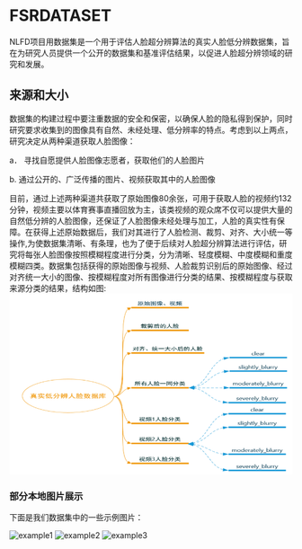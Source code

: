 # FSRDATASET
NLFD项目用数据集是一个用于评估人脸超分辨算法的真实人脸低分辨数据集，旨在为研究人员提供一个公开的数据集和基准评估结果，以促进人脸超分辨领域的研究和发展。
## 来源和大小
数据集的构建过程中要注重数据的安全和保密，以确保人脸的隐私得到保护，同时研究要求收集到的图像具有自然、未经处理、低分辨率的特点。考虑到以上两点，研究决定从两种渠道获取人脸图像：

a．	寻找自愿提供人脸图像志愿者，获取他们的人脸图片

b.	通过公开的、广泛传播的图片、视频获取其中的人脸图像

目前，通过上述两种渠道共获取了原始图像80余张，可用于获取人脸的视频约132分钟，视频主要以体育赛事直播回放为主，该类视频的观众席不仅可以提供大量的自然低分辨的人脸图像，还保证了人脸图像未经处理与加工，人脸的真实性有保障。在获得上述原始数据后，我们对其进行了人脸检测、裁剪、对齐、大小统一等操作,为使数据集清晰、有条理，也为了便于后续对人脸超分辨算法进行评估，研究将每张人脸图像按照模糊程度进行分类，分为清晰、轻度模糊、中度模糊和重度模糊四类。数据集包括获得的原始图像与视频、人脸裁剪识别后的原始图像、经过对齐统一大小的图像、按模糊程度对所有图像进行分类的结果、按模糊程度与获取来源分类的结果，结构如图:
![example1](./dataset/jiegou.png)


### 部分本地图片展示

下面是我们数据集中的一些示例图片：

![example1](./dataset/blurry_level_1/image_1.png)
![example2](./dataset/blurry_level_2/image_1.png)
![example3](./dataset/blurry_level_3/image_1.png)
